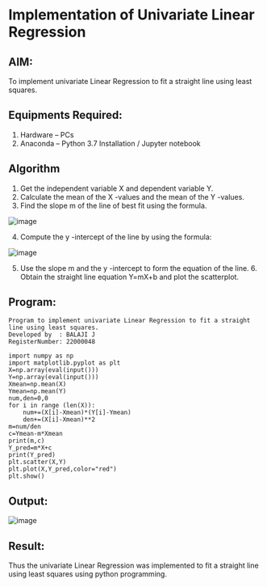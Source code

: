 # Implementation of Univariate Linear Regression
## AIM:
To implement univariate Linear Regression to fit a straight line using least squares.

## Equipments Required:
1. Hardware – PCs
2. Anaconda – Python 3.7 Installation / Jupyter notebook

## Algorithm
1. Get the independent variable X and dependent variable Y.
2. Calculate the mean of the X -values and the mean of the Y -values.
3. Find the slope m of the line of best fit using the formula.
 
![image](https://user-images.githubusercontent.com/114234865/202094319-f768b891-0003-4e00-acf0-22d63d29e81d.png)

4. Compute the y -intercept of the line by using the formula:
 
![image](https://user-images.githubusercontent.com/114234865/202094500-b010befc-096e-409f-bdff-84bddcd244ed.png)

5. Use the slope m and the y -intercept to form the equation of the line. 6. Obtain the straight line equation Y=mX+b and plot the scatterplot.

## Program:
```
Program to implement univariate Linear Regression to fit a straight line using least squares.
Developed by  : BALAJI J
RegisterNumber: 22000048 

import numpy as np
import matplotlib.pyplot as plt
X=np.array(eval(input()))
Y=np.array(eval(input()))
Xmean=np.mean(X)
Ymean=np.mean(Y)
num,den=0,0
for i in range (len(X)):
    num+=(X[i]-Xmean)*(Y[i]-Ymean)
    den+=(X[i]-Xmean)**2
m=num/den
c=Ymean-m*Xmean
print(m,c)
Y_pred=m*X+c
print(Y_pred)
plt.scatter(X,Y)
plt.plot(X,Y_pred,color="red")
plt.show()

```

## Output:

![image](https://github.com/Balaji-Jothiramalingam/Find-the-best-fit-line-using-Least-Squares-Method/assets/114234865/e11b9494-46d6-4445-a32b-aa7bd091691e)

## Result:
Thus the univariate Linear Regression was implemented to fit a straight line using least squares using python programming.
